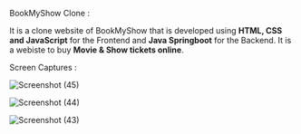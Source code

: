 BookMyShow Clone : 

It is a clone website of BookMyShow that is developed using **HTML, CSS and JavaScript** for the Frontend and **Java Springboot** for the Backend. It is a webiste to buy **Movie & Show tickets online**.


Screen Captures : 

![Screenshot (45)](https://github.com/suryapandiaraj/BookMyShow/assets/49099412/e8a0496a-e4f1-4acc-bc7f-f042a46d6e42)

![Screenshot (44)](https://github.com/suryapandiaraj/BookMyShow/assets/49099412/2434b6d7-a10e-419a-8414-83f152cae1b5)

![Screenshot (43)](https://github.com/suryapandiaraj/BookMyShow/assets/49099412/8609b9b7-e3cc-4e05-9066-c7f631ca76ea)
